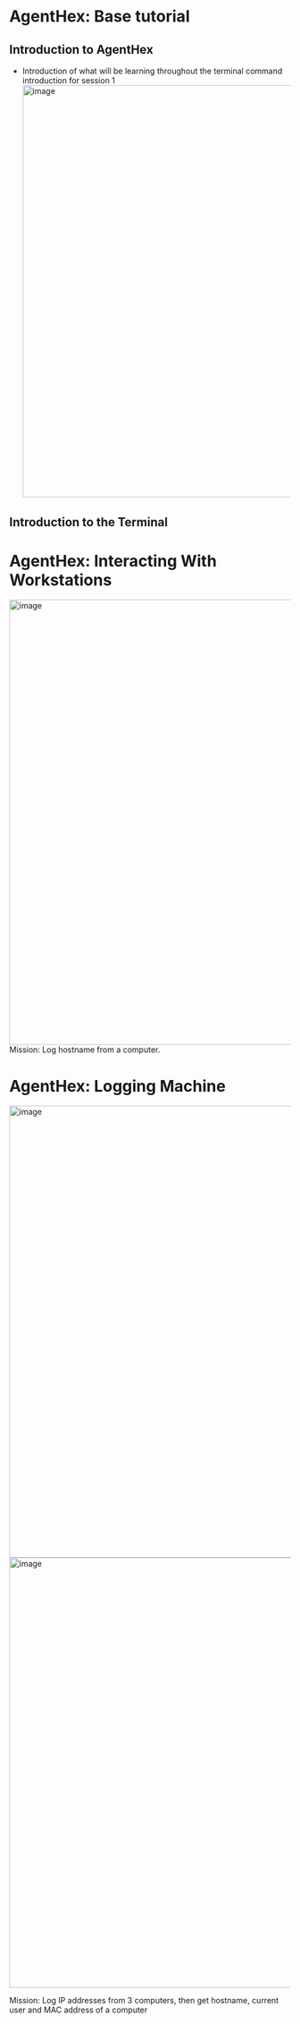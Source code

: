 # AgentHex: Base tutorial
## Introduction to AgentHex
- Introduction of what will be learning throughout the terminal command introduction for session 1
  <img width="1362" height="737" alt="image" src="https://github.com/user-attachments/assets/765a882c-06a3-4f7c-baa3-f7af9ac62012" />

## Introduction to the Terminal
# AgentHex: Interacting With Workstations
<img width="1424" height="796" alt="image" src="https://github.com/user-attachments/assets/6ba50733-28ce-4d94-9e8d-6d016dd7f27b" />
Mission: Log hostname from a computer.

# AgentHex: Logging Machine
<img width="1300" height="808" alt="image" src="https://github.com/user-attachments/assets/766d1f33-78e5-4dc3-b9e5-8da0c88b6506" />
<img width="1411" height="769" alt="image" src="https://github.com/user-attachments/assets/9ec0ecd5-3560-4e6f-aa30-9c45028fc36c" />

Mission: Log IP addresses from 3 computers, then get hostname, current user and MAC address of a computer
